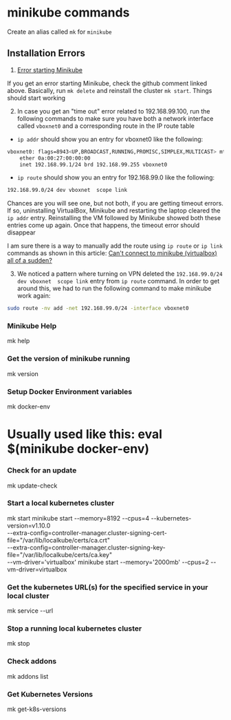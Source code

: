 # minikube commands

Create an alias called `mk` for `minikube`

## Installation Errors

1. [Error starting Minikube](https://github.com/kubernetes/minikube/issues/2755#issuecomment-385624552)

If you get an error starting Minikube, check the github comment linked above. Basically, run `mk delete` and reinstall the cluster `mk start`. Things should start working

2. In case you get an "time out" error related to 192.168.99.100, run the following commands to make sure you have both a network interface called `vboxnet0` and a corresponding route in the IP route table

- `ip addr` should show you an entry for vboxnet0 like the following:

```bash
vboxnet0: flags=8943<UP,BROADCAST,RUNNING,PROMISC,SIMPLEX,MULTICAST> mtu 1500
    ether 0a:00:27:00:00:00
    inet 192.168.99.1/24 brd 192.168.99.255 vboxnet0
```

- `ip route` should show you an entry for 192.168.99.0 like the following:

```bash
192.168.99.0/24 dev vboxnet  scope link
```

Chances are you will see one, but not both, if you are getting timeout errors. If so, uninstalling VirtualBox, Minikube and restarting the laptop cleared the `ip addr` entry. Reinstalling the VM followed by Minikube showed both these entries come up again. Once that happens, the timeout error should disappear

I am sure there is a way to manually add the route using `ip route` or `ip link` commands as shown in this article: [Can't connect to minikube (virtualbox) all of a sudden?](https://www.reddit.com/r/kubernetes/comments/6rt18h/cant_connect_to_minikube_virtualbox_all_of_a/)

3. We noticed a pattern where turning on VPN deleted the `192.168.99.0/24 dev vboxnet  scope link` entry from `ip route` command. In order to get around this, we had to run the following command to make minikube work again:

```bash
sudo route -nv add -net 192.168.99.0/24 -interface vboxnet0
```


### Minikube Help
mk help

### Get the version of minikube running
mk version

### Setup Docker Environment variables
mk docker-env
# Usually used like this: eval $(minikube docker-env)

### Check for an update
mk update-check

### Start a local kubernetes cluster
mk start
minikube start --memory=8192 --cpus=4 --kubernetes-version=v1.10.0 \
    --extra-config=controller-manager.cluster-signing-cert-file="/var/lib/localkube/certs/ca.crt" \
    --extra-config=controller-manager.cluster-signing-key-file="/var/lib/localkube/certs/ca.key" \
    --vm-driver='virtualbox'
minikube start --memory='2000mb' --cpus=2 --vm-driver=virtualbox

### Get the kubernetes URL(s) for the specified service in your local cluster
mk service <service-name> --url

### Stop a running local kubernetes cluster
mk stop

### Check addons
mk addons list

### Get Kubernetes Versions
mk get-k8s-versions


